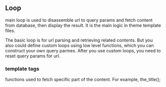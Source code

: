 ## Loop
main loop is used to disassemble url to query params and fetch content from database, then display the result.
It is the main logic in theme template files.

The basic loop is for url parsing and retrieving related contents.
But you also could define custom loops using low level functions, which you can construct your own query parmes.
After you use custom loops, you need to reset query params for url.

### template tags
functions used to fetch specific part of the content. For example, the_title();